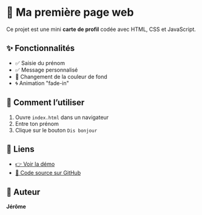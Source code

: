 # 🎨 Ma première page web

Ce projet est une mini **carte de profil** codée avec HTML, CSS et JavaScript.

## ✨ Fonctionnalités

- ✅ Saisie du prénom
- ✅ Message personnalisé
- 🎨 Changement de la couleur de fond
- 🌀 Animation "fade-in"

## 🚀 Comment l’utiliser

1. Ouvre `index.html` dans un navigateur
2. Entre ton prénom
3. Clique sur le bouton `Dis bonjour`

## 🔗 Liens

- [👉 Voir la démo](https://G-rhum974.github.io/MA-PREMIERE-PAGE)
- [📁 Code source sur GitHub](https://github.com/G-rhum974/MA-PREMIERE-PAGE)

## 👤 Auteur

**Jérôme**
